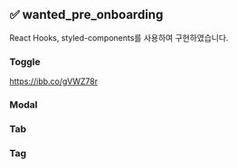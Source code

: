 ## ✅ wanted_pre_onboarding

React Hooks, styled-components를 사용하여 구현하였습니다.

### Toggle
https://ibb.co/gVWZ78r
### Modal

### Tab

### Tag
